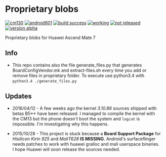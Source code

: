 Proprietary blobs
=================
[![cm130](https://img.shields.io/badge/cm-13.0-blue.svg?style=flat)]()
[![android601](https://img.shields.io/badge/android-6.0.1-yellowgreen.svg?style=flat)]()
[![build success](https://img.shields.io/badge/build-success-brightgreen.svg)]()
[![working](https://img.shields.io/badge/working-0%25-%23ff0000.svg?style=flat)]()
[![not released](https://img.shields.io/badge/released-not%20yet-orange.svg?style=flat)]()
[![version alpha](https://img.shields.io/badge/status-alpha-lightgrey.svg?style=flat)]()
<!-- [![build failed](https://img.shields.io/badge/build-failed-red.svg?style=flat)]() -->

Proprietary blobs for Huawei Ascend Mate 7

Info
----
 - This repo contains also the file generate_files.py that generates BoardConfigVendor.mk and extract-files.sh every time you add or remove files in proprietary folder. To execute use python3.4 with `python3.4 ./generate_files.py`

Updates
-------
- 2016/04/12 - A few weeks ago the kernel *3.10.86* sources shipped with betas B5** have been released. I managed to compile the kernel with the CM13 but the phone doesn't boot the system and `logcat` is impossible. I'm investigating why this happens.

- 2015/10/28 - This project is stuck because a **Board Support Package** for *Hisilicon Kirin 925* and *MaliT628* **IS MISSING**. Android's surfaceflinger needs patches to work with huawei gralloc and mali userspace binaries. I hope Huawei will soon release the sources needed.

